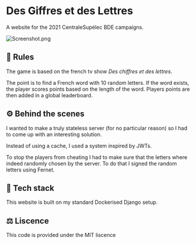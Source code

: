 # Des Giffres et des Lettres

A website for the 2021 CentraleSupélec BDE campaigns. 

![Screenshot.png](https://raw.githubusercontent.com/Garfield1002/giffres_lettres/master/Screenshot.png)

## 📖 Rules

The game is based on the french tv show _Des chiffres et des lettres_.

The point is to find a French word with 10 random letters.
If the word exists, the player scores points based on the length of the word.
Players points are then added in a global leaderboard.

## ⚙ Behind the scenes

I wanted to make a truly stateless server (for no particular reason) so I had to come up with an interesting solution.

Instead of using a cache, I used a system inspired by JWTs.

To stop the players from cheating I had to make sure that the letters where indeed randomly chosen by the server. To do that I signed the random letters using Fernet.

## 🐳 Tech stack

This website is built on my standard Dockerised Django setup.

## ⚖ Liscence

This code is provided under the MIT liscence

